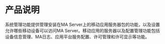 # 产品说明

系统管理功能提供管理安装在MA Server上的移动应用服务器包的功能，以及设置允许哪些移动设备可以访问MA Server。移动应用的服务器以及配置管理功能包括设备信息管理、MA日志、应用平台服务配置、许可管理和许可显示等功能。
